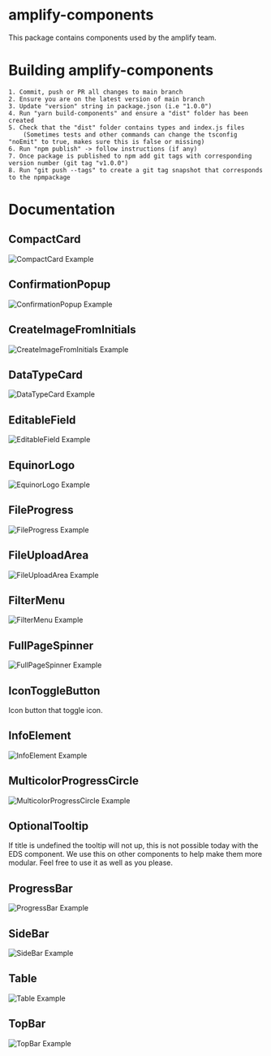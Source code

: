 # amplify-components

This package contains components used by the amplify team.

# Building amplify-components

    1. Commit, push or PR all changes to main branch
    2. Ensure you are on the latest version of main branch
    3. Update "version" string in package.json (i.e "1.0.0")
    4. Run "yarn build-components" and ensure a "dist" folder has been created
    5. Check that the "dist" folder contains types and index.js files 
        (Sometimes tests and other commands can change the tsconfig "noEmit" to true, makes sure this is false or missing)
    6. Run "npm publish" -> follow instructions (if any)
    7. Once package is published to npm add git tags with corresponding version number (git tag "v1.0.0")
    8. Run "git push --tags" to create a git tag snapshot that corresponds to the npmpackage

# Documentation

## CompactCard

![CompactCard Example](https://github.com/equinor/amplify-components/blob/main/repo/CompactCard.PNG)

## ConfirmationPopup

![ConfirmationPopup Example](https://github.com/equinor/amplify-components/blob/main/repo/ConfirmationPopup.PNG)

## CreateImageFromInitials

![CreateImageFromInitials Example](https://github.com/equinor/amplify-components/blob/main/repo/CreateImageFromInitials.PNG)

## DataTypeCard

![DataTypeCard Example](https://github.com/equinor/amplify-components/blob/main/repo/DataTypeCard.PNG)

## EditableField

![EditableField Example](https://github.com/equinor/amplify-components/blob/main/repo/EditableField.PNG)

## EquinorLogo

![EquinorLogo Example](https://github.com/equinor/amplify-components/blob/main/repo/EquinorLogo.PNG)

## FileProgress

![FileProgress Example](https://github.com/equinor/amplify-components/blob/main/repo/FileProgress.PNG)

## FileUploadArea

![FileUploadArea Example](https://github.com/equinor/amplify-components/blob/main/repo/FileUploadArea.PNG)

## FilterMenu

![FilterMenu Example](https://github.com/equinor/amplify-components/blob/main/repo/FilterMenu.PNG)

## FullPageSpinner

![FullPageSpinner Example](https://github.com/equinor/amplify-components/blob/main/repo/FullPageSpinner.PNG)

## IconToggleButton

Icon button that toggle icon.

## InfoElement

![InfoElement Example](https://github.com/equinor/amplify-components/blob/main/repo/InfoElement.PNG)

## MulticolorProgressCircle

![MulticolorProgressCircle Example](https://github.com/equinor/amplify-components/blob/main/repo/MultiColorProgressCircle.PNG)

## OptionalTooltip

If title is undefined the tooltip will not up, this is not possible today with the EDS component.
We use this on other components to help make them more modular. Feel free to use it as well as you please.

## ProgressBar

![ProgressBar Example](https://github.com/equinor/amplify-components/blob/main/repo/ProgressBar.PNG)

## SideBar

![SideBar Example](https://github.com/equinor/amplify-components/blob/main/repo/SideBar.PNG)

## Table

![Table Example](https://github.com/equinor/amplify-components/blob/main/repo/Table.PNG)

## TopBar

![TopBar Example](https://github.com/equinor/amplify-components/blob/main/repo/TopBar.PNG)
